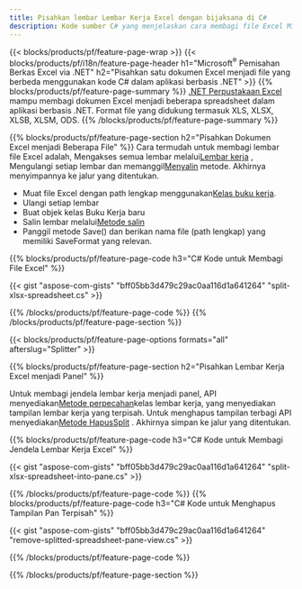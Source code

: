 ```yaml
---
title: Pisahkan lembar Lembar Kerja Excel dengan bijaksana di C#
description: Kode sumber C# yang menjelaskan cara membagi file Excel Microsoft menjadi beberapa file dalam aplikasi Visual C#.NET
---
```

{{< blocks/products/pf/feature-page-wrap >}}
{{< blocks/products/pf/i18n/feature-page-header h1="Microsoft<sup>&reg;</sup> Pemisahan Berkas Excel via .NET" h2="Pisahkan satu dokumen Excel menjadi file yang berbeda menggunakan kode C# dalam aplikasi berbasis .NET" >}}
{{% blocks/products/pf/feature-page-summary %}}
[.NET Perpustakaan Excel](/cells/id/net/) mampu membagi dokumen Excel menjadi beberapa spreadsheet dalam aplikasi berbasis .NET. Format file yang didukung termasuk XLS, XLSX, XLSB, XLSM, ODS.
{{% /blocks/products/pf/feature-page-summary %}}

{{% blocks/products/pf/feature-page-section h2="Pisahkan Dokumen Excel menjadi Beberapa File" %}}
 Cara termudah untuk membagi lembar file Excel adalah, Mengakses semua lembar melalui[Lembar kerja](https://reference.aspose.com/cells/net/aspose.cells/workbook/properties/worksheets) , Mengulangi setiap lembar dan memanggil[Menyalin](https://reference.aspose.com/cells/net/aspose.cells/worksheet/methods/copy) metode. Akhirnya menyimpannya ke jalur yang ditentukan.

 + Muat file Excel dengan path lengkap menggunakan[Kelas buku kerja](https://reference.aspose.com/cells/net/aspose.cells/workbook).
+ Ulangi setiap lembar
+ Buat objek kelas Buku Kerja baru
 + Salin lembar melalui[Metode salin](https://reference.aspose.com/cells/net/aspose.cells/worksheet/methods/copy)
+ Panggil metode Save() dan berikan nama file (path lengkap) yang memiliki SaveFormat yang relevan.

{{% blocks/products/pf/feature-page-code h3="C# Kode untuk Membagi File Excel" %}}

{{< gist "aspose-com-gists" "bff05bb3d479c29ac0aa116d1a641264" "split-xlsx-spreadsheet.cs" >}}

{{% /blocks/products/pf/feature-page-code %}}
{{% /blocks/products/pf/feature-page-section %}}

{{< blocks/products/pf/feature-page-options formats="all" afterslug="Splitter" >}}

{{% blocks/products/pf/feature-page-section h2="Pisahkan Lembar Kerja Excel menjadi Panel" %}}

 Untuk membagi jendela lembar kerja menjadi panel, API menyediakan[Metode perpecahan](https://reference.aspose.com/cells/net/aspose.cells/worksheet/methods/split)kelas lembar kerja, yang menyediakan tampilan lembar kerja yang terpisah. Untuk menghapus tampilan terbagi API menyediakan[Metode HapusSplit](https://reference.aspose.com/cells/net/aspose.cells/worksheet/methods/removesplit) . Akhirnya simpan ke jalur yang ditentukan.

{{% blocks/products/pf/feature-page-code h3="C# Kode untuk Membagi Jendela Lembar Kerja Excel" %}}

{{< gist "aspose-com-gists" "bff05bb3d479c29ac0aa116d1a641264" "split-xlsx-spreadsheet-into-pane.cs" >}}

{{% /blocks/products/pf/feature-page-code %}}
{{% blocks/products/pf/feature-page-code h3="C# Kode untuk Menghapus Tampilan Pan Terpisah" %}}

{{< gist "aspose-com-gists" "bff05bb3d479c29ac0aa116d1a641264" "remove-splitted-spreadsheet-pane-view.cs" >}}

{{% /blocks/products/pf/feature-page-code %}}

{{% /blocks/products/pf/feature-page-section %}}

